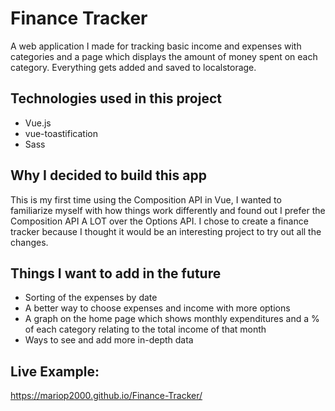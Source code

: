 # Finance Tracker
A web application I made for tracking basic income and expenses with categories and a page which displays the amount of money spent on each category. Everything gets added and saved to localstorage.

## Technologies used in this project
* Vue.js
* vue-toastification
* Sass

## Why I decided to build this app
This is my first time using the Composition API in Vue, I wanted to familiarize myself with how things work differently and found out I prefer the Composition API A LOT over the Options API. I chose to create a finance tracker because I thought it would be an interesting project to try out all the changes.

## Things I want to add in the future
* Sorting of the expenses by date
* A better way to choose expenses and income with more options
* A graph on the home page which shows monthly expenditures and a % of each category relating to the total income of that month
* Ways to see and add more in-depth data

## Live Example: 
https://mariop2000.github.io/Finance-Tracker/

